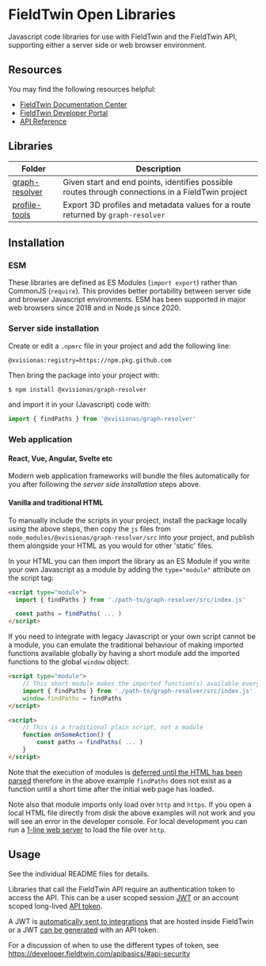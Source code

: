 # FieldTwin Open Libraries

Javascript code libraries for use with FieldTwin and the FieldTwin API, supporting either
a server side or web browser environment.

## Resources

You may find the following resources helpful:

* [FieldTwin Documentation Center](https://docs.fieldtwin.com/)
* [FieldTwin Developer Portal](https://developer.fieldtwin.com/)
* [API Reference](https://api.fieldtwin.com/)

## Libraries

| Folder                              | Description
--------------------------------------|-------------
| [graph-resolver](./graph-resolver/) | Given start and end points, identifies possible routes through connections in a FieldTwin project
| [profile-tools](./profile-tools/)   | Export 3D profiles and metadata values for a route returned by `graph-resolver`

## Installation

### ESM

These libraries are defined as ES Modules (`import export`) rather than CommonJS (`require`).
This provides better portability between server side and browser Javascript environments.
ESM has been supported in major web browsers since 2018 and in Node.js since 2020.

### Server side installation

Create or edit a `.npmrc` file in your project and add the following line:

```
@xvisionas:registry=https://npm.pkg.github.com
```

Then bring the package into your project with:

```sh
$ npm install @xvisionas/graph-resolver
```

and import it in your (Javascript) code with:

```js
import { findPaths } from '@xvisionas/graph-resolver'
```

### Web application

#### React, Vue, Angular, Svelte etc

Modern web application frameworks will bundle the files automatically for you after following
the _server side installation_ steps above.

#### Vanilla and traditional HTML

To manually include the scripts in your project, install the package locally using the above steps,
then copy the `js` files from `node_modules/@xvisionas/graph-resolver/src` into your project, and
publish them alongside your HTML as you would for other 'static' files.

In your HTML you can then import the library as an ES Module if you write your own Javascript as a
module by adding the `type="module"` attribute on the script tag:

```html
<script type="module">
  import { findPaths } from './path-to/graph-resolver/src/index.js'

  const paths = findPaths( ... )
</script>
```

If you need to integrate with legacy Javascript or your own script cannot be a module, you can
emulate the traditional behaviour of making imported functions available globally by having a
short module add the imported functions to the global `window` object:

```html
<script type="module">
    // This short module makes the imported function(s) available everywhere
    import { findPaths } from './path-to/graph-resolver/src/index.js'
    window.findPaths = findPaths
</script>

<script>
    // This is a traditional plain script, not a module
    function onSomeAction() {
        const paths = findPaths( ... )
    }
</script>
```

Note that the execution of modules is [deferred until the HTML has been parsed](https://developer.mozilla.org/en-US/docs/Web/JavaScript/Guide/Modules#other_differences_between_modules_and_standard_scripts)
therefore in the above example `findPaths` does not exist as a function until a short time after
the initial web page has loaded.

Note also that module imports only load over `http` and `https`. If you open a local HTML file 
directly from disk the above examples will not work and you will see an error in the developer
console. For local development you can run a [1-line web server](https://gist.github.com/willurd/5720255)
to load the file over `http`.

## Usage

See the individual README files for details.

Libraries that call the FieldTwin API require an authentication token to access the API.
This can be a user scoped session [JWT](https://jwt.io/) or an account scoped long-lived
[API token](https://admin.fieldtwin.com/pt/b_accountsettings/#api-tokens).

A JWT is [automatically sent to integrations](https://developer.fieldtwin.com/makeintegration/#loaded)
that are hosted inside FieldTwin or a JWT [can be generated](https://developer.fieldtwin.com/makeintegration/#generate-a-jwt-using-an-api-token)
with an API token.

For a discussion of when to use the different types of token, see https://developer.fieldtwin.com/apibasics/#api-security
